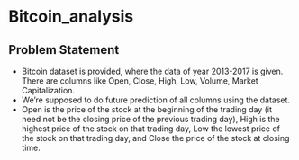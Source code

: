 # Bitcoin_analysis
## Problem Statement
* Bitcoin dataset is provided, where the data of year 2013-2017 is given. There are columns like
Open, Close, High, Low, Volume, Market Capitalization.
* We’re supposed to do future prediction of all columns using the dataset.
* Open is the price of the stock at the beginning of the trading day (it need not be the closing price of the previous trading day), High is the highest price of the stock on that trading day, Low the lowest price of the stock on that trading day, and Close the price of the stock at closing time.

